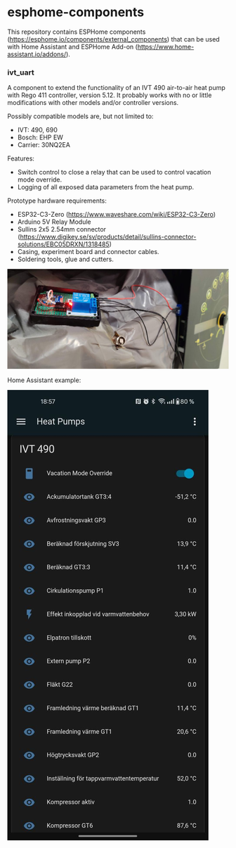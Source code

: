 # esphome-components

This repository contains ESPHome components (https://esphome.io/components/external_components) that can be used with Home Assistant and ESPHome Add-on (https://www.home-assistant.io/addons/).

### ivt_uart

A component to extend the functionality of an IVT 490 air-to-air heat pump with Rego 411 controller, version 5.12. It probably works with no or little modifications with other models and/or controller versions. 

Possibly compatible models are, but not limited to:
- IVT: 490, 690
- Bosch: EHP EW
- Carrier: 30NQ2EA

Features:
- Switch control to close a relay that can be used to control vacation mode override.
- Logging of all exposed data parameters from the heat pump.

Prototype hardware requirements:
- ESP32-C3-Zero (https://www.waveshare.com/wiki/ESP32-C3-Zero)
- Arduino 5V Relay Module
- Sullins 2x5 2.54mm connector (https://www.digikey.se/sv/products/detail/sullins-connector-solutions/EBC05DRXN/1318485)
- Casing, experiment board and connector cables.
- Soldering tools, glue and cutters.

![Image of prototype hardware for ivt490_rego411 component](/assets/images/ivt_gateway_prototype.jpg)

Home Assistant example:

![Screenshot from Home Assistant on Android](/assets/images/home_assistant_example.jpg)
